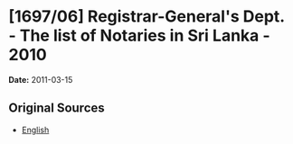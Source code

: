 # [1697/06] Registrar-General's Dept. - The list of Notaries in Sri Lanka - 2010

**Date:** 2011-03-15

## Original Sources

- [English](https://documents.gov.lk/view/extra-gazettes/2011/3/1697-06_E.pdf)
